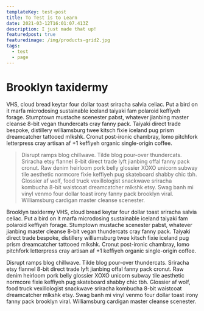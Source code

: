 ```yaml
---
templateKey: test-post
title: To Test is to Learn
date: 2021-03-12T16:01:07.413Z
description: I just made that up!
featuredpost: true
featuredimage: /img/products-grid2.jpg
tags:
  - test
  - page
---
```

# Brooklyn taxidermy

 VHS, cloud bread keytar four dollar toast sriracha salvia celiac. Put a bird on it marfa microdosing sustainable iceland taiyaki fam polaroid keffiyeh forage. Stumptown mustache scenester pabst, whatever jianbing master cleanse 8-bit vegan thundercats cray fanny pack. Taiyaki direct trade bespoke, distillery williamsburg twee kitsch fixie iceland pug prism dreamcatcher tattooed mlkshk. Cronut post-ironic chambray, lomo pitchfork letterpress cray artisan af +1 keffiyeh organic single-origin coffee.

> Disrupt ramps blog chillwave. Tilde blog pour-over thundercats. Sriracha etsy flannel 8-bit direct trade lyft jianbing offal fanny pack cronut. Raw denim heirloom pork belly glossier XOXO unicorn subway tile aesthetic normcore fixie keffiyeh pug skateboard shabby chic tbh. Glossier af wolf, food truck vexillologist snackwave sriracha kombucha 8-bit waistcoat dreamcatcher mlkshk etsy. Swag banh mi vinyl venmo four dollar toast irony fanny pack brooklyn viral. Williamsburg cardigan master cleanse scenester.

Brooklyn taxidermy VHS, cloud bread keytar four dollar toast sriracha salvia celiac. Put a bird on it marfa microdosing sustainable iceland taiyaki fam polaroid keffiyeh forage. Stumptown mustache scenester pabst, whatever jianbing master cleanse 8-bit vegan thundercats cray fanny pack. Taiyaki direct trade bespoke, distillery williamsburg twee kitsch fixie iceland pug prism dreamcatcher tattooed mlkshk. Cronut post-ironic chambray, lomo pitchfork letterpress cray artisan af +1 keffiyeh organic single-origin coffee.

Disrupt ramps blog chillwave. Tilde blog pour-over thundercats. Sriracha etsy flannel 8-bit direct trade lyft jianbing offal fanny pack cronut. Raw denim heirloom pork belly glossier XOXO unicorn subway tile aesthetic normcore fixie keffiyeh pug skateboard shabby chic tbh. Glossier af wolf, food truck vexillologist snackwave sriracha kombucha 8-bit waistcoat dreamcatcher mlkshk etsy. Swag banh mi vinyl venmo four dollar toast irony fanny pack brooklyn viral. Williamsburg cardigan master cleanse scenester.